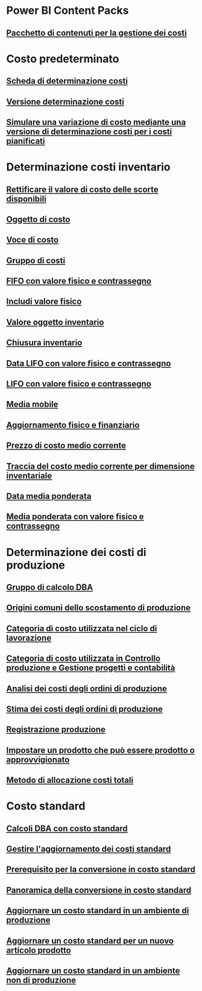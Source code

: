# Power BI Content Packs
## [Pacchetto di contenuti per la gestione dei costi](/dynamics365/operations/dev-itpro/analytics/cost-management-content-pack?toc=/dynamics365/operations/supply-chain/toc.json)
# Costo predeterminato
## [Scheda di determinazione costi](costing-sheets.md)
## [Versione determinazione costi](costing-versions.md)
## [Simulare una variazione di costo mediante una versione di determinazione costi per i costi pianificati](simulate-cost-changes-costing-version-planned-costs.md)
# Determinazione costi inventario
## [Rettificare il valore di costo delle scorte disponibili](adjust-hand-inventory-cost-values.md)
## [Oggetto di costo](cost-object.md)
## [Voce di costo](cost-entries.md)
## [Gruppo di costi](cost-groups.md)
## [FIFO con valore fisico e contrassegno](fifo-physical-value-marking.md)
## [Includi valore fisico](include-physical-value.md)
## [Valore oggetto inventario](physical-quantity.md)
## [Chiusura inventario](inventory-close.md)
## [Data LIFO con valore fisico e contrassegno](lifo-date-physical-value-marking.md)
## [LIFO con valore fisico e contrassegno](lifo-physical-value-marking.md)
## [Media mobile](moving-average.md)
## [Aggiornamento fisico e finanziario](physical-financial-updates.md)
## [Prezzo di costo medio corrente](running-average-cost-price.md)
## [Traccia del costo medio corrente per dimensione inventariale](track-running-average-cost-per-inventory-dimension.md)
## [Data media ponderata](weighted-average-date.md)
## [Media ponderata con valore fisico e contrassegno](weighted-average-physical-value-marking.md)
# Determinazione dei costi di produzione
## [Gruppo di calcolo DBA](bom-calculation-groups.md)
## [Origini comuni dello scostamento di produzione](common-sources-of-production-variances.md)
## [Categoria di costo utilizzata nel ciclo di lavorazione](cost-categories-used-production-routings.md)
## [Categoria di costo utilizzata in Controllo produzione e Gestione progetti e contabilità](cost-categories-used-production-control-project-management-accounting.md)
## [Analisi dei costi degli ordini di produzione](production-order-cost-analysis.md)
## [Stima dei costi degli ordini di produzione](production-order-cost-estimation.md)
## [Registrazione produzione](production-posting.md)
## [Impostare un prodotto che può essere prodotto o approvvigionato](manufactured-items-treated-as-purchased-items.md)
## [Metodo di allocazione costi totali](methodology-total-cost-allocation.md)
# Costo standard
## [Calcoli DBA con costo standard](information-used-bom-calculations-standard-costs.md)
## [Gestire l'aggiornamento dei costi standard](manage-standard-cost-updates.md)
## [Prerequisito per la conversione in costo standard](prerequisites-standard-cost-conversion.md)
## [Panoramica della conversione in costo standard](standard-cost-conversion-overview.md)
## [Aggiornare un costo standard in un ambiente di produzione](update-standard-costs-manufacturing-environment.md)
## [Aggiornare un costo standard per un nuovo articolo prodotto](update-standard-costs-new-manufactured-item.md)
## [Aggiornare un costo standard in un ambiente non di produzione](update-standard-costs-non-manufacturing-environment.md)


